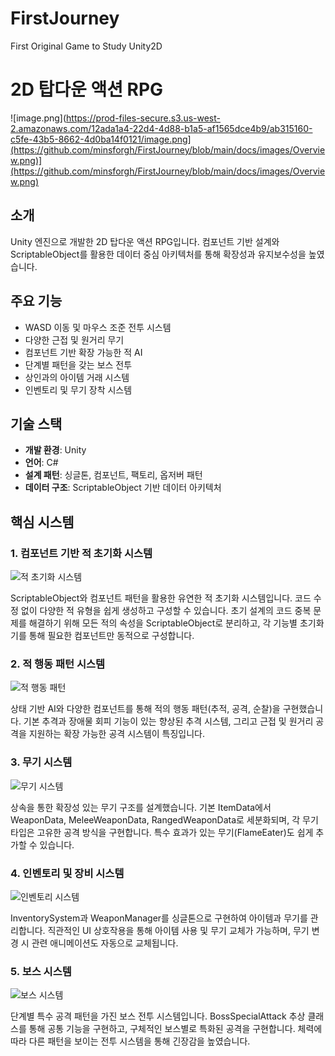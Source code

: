 # FirstJourney
First Original Game to Study Unity2D
# 2D 탑다운 액션 RPG
![image.png](https://prod-files-secure.s3.us-west-2.amazonaws.com/12ada1a4-22d4-4d88-b1a5-af1565dce4b9/ab315160-c5fe-43b5-8662-4d0ba14f0121/image.png](https://github.com/minsforgh/FirstJourney/blob/main/docs/images/Overview.png)](https://github.com/minsforgh/FirstJourney/blob/main/docs/images/Overview.png)
## 소개
Unity 엔진으로 개발한 2D 탑다운 액션 RPG입니다. 컴포넌트 기반 설계와 ScriptableObject를 활용한 데이터 중심 아키텍처를 통해 확장성과 유지보수성을 높였습니다.

## 주요 기능
- WASD 이동 및 마우스 조준 전투 시스템
- 다양한 근접 및 원거리 무기
- 컴포넌트 기반 확장 가능한 적 AI
- 단계별 패턴을 갖는 보스 전투
- 상인과의 아이템 거래 시스템
- 인벤토리 및 무기 장착 시스템

## 기술 스택
- **개발 환경**: Unity
- **언어**: C#
- **설계 패턴**: 싱글톤, 컴포넌트, 팩토리, 옵저버 패턴
- **데이터 구조**: ScriptableObject 기반 데이터 아키텍처

## 핵심 시스템

### 1. 컴포넌트 기반 적 초기화 시스템
![적 초기화 시스템](enemy-init-core.png)

ScriptableObject와 컴포넌트 패턴을 활용한 유연한 적 초기화 시스템입니다. 코드 수정 없이 다양한 적 유형을 쉽게 생성하고 구성할 수 있습니다. 초기 설계의 코드 중복 문제를 해결하기 위해 모든 적의 속성을 ScriptableObject로 분리하고, 각 기능별 초기화기를 통해 필요한 컴포넌트만 동적으로 구성합니다.

### 2. 적 행동 패턴 시스템
![적 행동 패턴](![image.png](attachment:464b0d78-2e42-468f-b293-16962cb1eb4e:image.png))

상태 기반 AI와 다양한 컴포넌트를 통해 적의 행동 패턴(추적, 공격, 순찰)을 구현했습니다. 기본 추격과 장애물 회피 기능이 있는 향상된 추격 시스템, 그리고 근접 및 원거리 공격을 지원하는 확장 가능한 공격 시스템이 특징입니다.

### 3. 무기 시스템
![무기 시스템](weapon-system.png)

상속을 통한 확장성 있는 무기 구조를 설계했습니다. 기본 ItemData에서 WeaponData, MeleeWeaponData, RangedWeaponData로 세분화되며, 각 무기 타입은 고유한 공격 방식을 구현합니다. 특수 효과가 있는 무기(FlameEater)도 쉽게 추가할 수 있습니다.

### 4. 인벤토리 및 장비 시스템
![인벤토리 시스템](inventory-equipment.png)

InventorySystem과 WeaponManager를 싱글톤으로 구현하여 아이템과 무기를 관리합니다. 직관적인 UI 상호작용을 통해 아이템 사용 및 무기 교체가 가능하며, 무기 변경 시 관련 애니메이션도 자동으로 교체됩니다.

### 5. 보스 시스템
![보스 시스템](custom-boss-system.png)

단계별 특수 공격 패턴을 가진 보스 전투 시스템입니다. BossSpecialAttack 추상 클래스를 통해 공통 기능을 구현하고, 구체적인 보스별로 특화된 공격을 구현합니다. 체력에 따라 다른 패턴을 보이는 전투 시스템을 통해 긴장감을 높였습니다.
